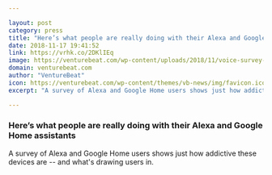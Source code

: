 ```yaml
---

layout: post
category: press
title: "Here’s what people are really doing with their Alexa and Google Home assistants"
date: 2018-11-17 19:41:52
link: https://vrhk.co/2DKlIEq
image: https://venturebeat.com/wp-content/uploads/2018/11/voice-survey-header-2-1200x800.jpg?fit=1200%2C800&strip=all
domain: venturebeat.com
author: "VentureBeat"
icon: https://venturebeat.com/wp-content/themes/vb-news/img/favicon.ico
excerpt: "A survey of Alexa and Google Home users shows just how addictive these devices are -- and what's drawing users in."

---
```


### Here’s what people are really doing with their Alexa and Google Home assistants

A survey of Alexa and Google Home users shows just how addictive these devices are -- and what's drawing users in.